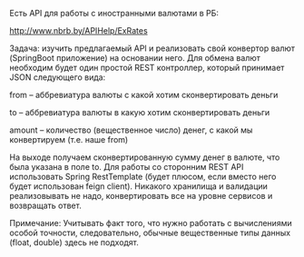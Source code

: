 Есть API для работы с иностранными валютами в РБ:

http://www.nbrb.by/APIHelp/ExRates

Задача: изучить предлагаемый API и реализовать свой конвертор валют (SpringBoot приложение) на основании него. 
Для обмена валют необходим будет один простой REST контроллер, который принимает JSON следующего вида:

from – аббревиатура валюты с какой хотим сконвертировать деньги

to – аббревиатура валюты в какую хотим сконвертировать деньги

amount – количество (вещественное число) денег, с какой мы конвертируем (т.е. наше from)

На выходе получаем сконвертированную сумму денег в валюте, что была указана в поле to.
Для работы со сторонним REST API использовать Spring RestTemplate (будет плюсом, если вместо него будет использован feign client). Никакого хранилища и валидации реализовывать не надо, конвертировать все на уровне сервисов и возвращать ответ.

Примечание: Учитывать факт того, что нужно работать с вычислениями особой точности, следовательно, обычные вещественные типы данных (float, double) здесь не подходят.
